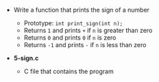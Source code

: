 - Write a function that prints the sign of a number
	- Prototype: ```int print_sign(int n);```
	- Returns ```1``` and prints ```+``` if ```n``` is greater than zero
	- Returns ```0``` and prints ```0``` if ```n``` is zero
	- Returns ```-1``` and prints ```-``` if ```n``` is less than zero

- **5-sign.c**
	- C file that contains the program
